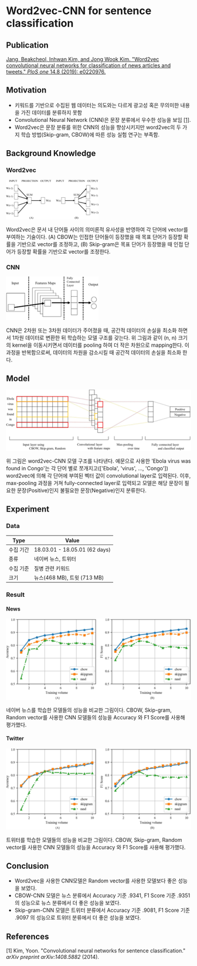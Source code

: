 # Word2vec-CNN for sentence classification
## Publication
[Jang, Beakcheol, Inhwan Kim, and Jong Wook Kim. "Word2vec convolutional neural networks for classification of news articles and tweets." _PloS one_ 14.8 (2019): e0220976.](https://journals.plos.org/plosone/article?id=10.1371/journal.pone.0220976)

## Motivation
 - 키워드를 기반으로 수집된 웹 데이터는 의도와는 다르게 광고성 혹은 무의미한 내용을 가진 데이터를 분류하지 못함
 - Convolutional Neural Network (CNN)은 문장 분류에서 우수한 성능을 보임 [[1]](https://arxiv.org/pdf/1408.5882.pdf).
 - Word2vec은 문장 분류를 위한 CNN의 성능을 향상시키지만 word2vec의 두 가지 학습 방법(Skip-gram, CBOW)에 따른 성능 실험 연구는 부족함.

## Background Knowledge
### Word2vec
<img src="./img/word2vec_structure.png" width="50%"/>

Word2vec은 문서 내 단어들 사이의 의미론적 유사성을 반영하여 각 단어에 vector를 부여하는 기술이다. (A) CBOW는 인접한 단어들이 등장했을 때 목표 단어가 등장할 확률을 기반으로 vector를 조정하고, (B) Skip-gram은 목표 단어가 등장했을 때 인접 단어가 등장할 확률을 기반으로 vector를 조정한다.

### CNN
<img src="./img/cnn_structure.png" width="50%"/>

CNN은 2차원 또는 3차원 데이터가 주어졌을 때, 공간적 데이터의 손실을 최소화 하면서 1차원 데이터로 변환한 뒤 학습하는 모델 구조를 갖는다. 위 그림과 같이 (n, n) 크기의 kernel을 이동시키면서 데이터를 pooling 하여 더 작은 차원으로 mapping한다. 이 과정을 반복함으로써, 데이터의 차원을 감소시킬 때 공간적 데이터의 손실을 최소화 한다.

## Model
<img src="./img/model_structure.png"/>

위 그림은 word2vec-CNN 모델 구조를 나타낸다. 예문으로 사용한 'Ebola virus was found in Congo'는 각 단어 별로 쪼개지고(['Ebola', 'virus', ..., 'Congo']) word2vec에 의해 각 단어에 부여된 벡터 값이 convolutional layer로 입력된다. 이후, max-pooling 과정을 거쳐 fully-connected layer로 입력되고 모델은 해당 문장이 필요한 문장(Positive)인지 불필요한 문장(Negative)인지 분류한다.

## Experiment
### Data
| Type | Value |
| -----  | ----- |
| 수집 기간 | 18.03.01 - 18.05.01 (62 days) |
| 종류 | 네이버 뉴스, 트위터 |
| 수집 기준 | 질병 관련 키워드 |
| 크기 | 뉴스(468 MB), 트윗 (713 MB)


### Result
#### News
<img src="./img/news_result.png"/> 

네이버 뉴스를 학습한 모델들의 성능을 비교한 그림이다. CBOW, Skip-gram, Random vector를 사용한 CNN 모델들의 성능을 Accuracy 와 F1 Score를 사용해 평가했다.
#### Twitter
<img src="./img/twitter_result.png" />

트위터를 학습한 모델들의 성능을 비교한 그림이다. CBOW, Skip-gram, Random vector를 사용한 CNN 모델들의 성능을 Accuracy 와 F1 Score를 사용해 평가했다.

## Conclusion
- Word2vec을 사용한 CNN모델은 Random vector를 사용한 모델보다 좋은 성능을 보였다.
- CBOW-CNN 모델은 뉴스 분류에서 Accuracy 기준 .9341, F1 Score 기준 .9351 의 성능으로 뉴스 분류에서 더 좋은 성능을 보였다.
- Skip-gram-CNN 모델은 트위터 분류에서 Accuracy 기준 .9081, F1 Score 기준 .9097 의 성능으로 트위터 분류에서 더 좋은 성능을 보였다.

## References
[1] Kim, Yoon. "Convolutional neural networks for sentence classification." _arXiv preprint arXiv:1408.5882_ (2014).